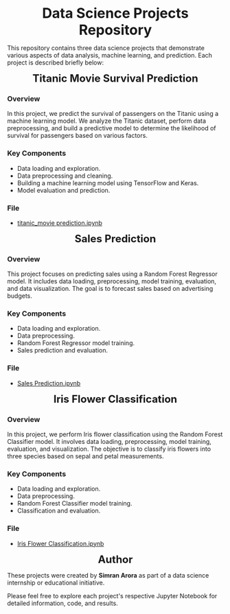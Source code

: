 <p align="center"><strong><font size="6">Data Science Projects Repository</font></strong></p>

This repository contains three data science projects that demonstrate various aspects of data analysis, machine learning, and prediction. Each project is described briefly below:

<p align="center"><strong><font size="5">Titanic Movie Survival Prediction</font></strong></p>

### Overview
In this project, we predict the survival of passengers on the Titanic using a machine learning model. We analyze the Titanic dataset, perform data preprocessing, and build a predictive model to determine the likelihood of survival for passengers based on various factors.

### Key Components
- Data loading and exploration.
- Data preprocessing and cleaning.
- Building a machine learning model using TensorFlow and Keras.
- Model evaluation and prediction.

### File
- [titanic_movie prediction.ipynb](titanic_movie%20prediction.ipynb)

<p align="center"><strong><font size="5">Sales Prediction</font></strong></p>

### Overview
This project focuses on predicting sales using a Random Forest Regressor model. It includes data loading, preprocessing, model training, evaluation, and data visualization. The goal is to forecast sales based on advertising budgets.

### Key Components
- Data loading and exploration.
- Data preprocessing.
- Random Forest Regressor model training.
- Sales prediction and evaluation.

### File
- [Sales Prediction.ipynb](Sales%20Prediction.ipynb)

<p align="center"><strong><font size="5">Iris Flower Classification</font></strong></p>

### Overview
In this project, we perform Iris flower classification using the Random Forest Classifier model. It involves data loading, preprocessing, model training, evaluation, and visualization. The objective is to classify iris flowers into three species based on sepal and petal measurements.

### Key Components
- Data loading and exploration.
- Data preprocessing.
- Random Forest Classifier model training.
- Classification and evaluation.

### File
- [Iris Flower Classification.ipynb](Iris%20Flower%20Classification.ipynb)

<p align="center"><strong><font size="5">Author</font></strong></p>

These projects were created by **Simran Arora** as part of a data science internship or educational initiative.

Please feel free to explore each project's respective Jupyter Notebook for detailed information, code, and results.
